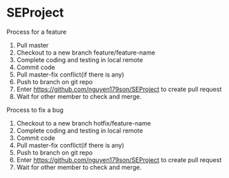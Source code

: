 # SEProject
Process for a feature
1. Pull master
2. Checkout to a new branch
  feature/feature-name
3. Complete coding and testing in local remote
4. Commit code
5. Pull master-fix conflict(if there is any)
6. Push to branch on git repo
7. Enter https://github.com/nguyen179son/SEProject to create pull request
8. Wait for other member to check and merge.

Process to fix a bug
1. Checkout to a new branch
  hotfix/feature-name
2. Complete coding and testing in local remote
3. Commit code
4. Pull master-fix conflict(if there is any)
5. Push to branch on git repo
6. Enter https://github.com/nguyen179son/SEProject to create pull request
7. Wait for other member to check and merge.
